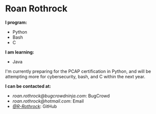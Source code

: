# Roan Rothrock
**I program:**
- Python
- Bash
- C

**I am learning:**
- Java

I'm currently preparing for the PCAP certification in Python,
and will be attempting more for cybersecurity, bash, and C
within the next year. 

**I can be contacted at:**
- _roan.rothrock@bugcrowdninja.com_: BugCrowd
- _roan.rothrock@hotmail.com_: Email
- _[@R-Rothrock](https://github.com/R-Rothrock)_: GitHub 

<!---
R-Rothrock/R-Rothrock is a special repository because its
`README.md` (this file) appears on your GitHub profile.
You can click the Preview link to take a look at your changes.
--->
